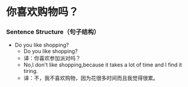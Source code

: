 # 你喜欢购物吗？

### Sentence Structure（句子结构）

- Do you like shopping?
  - Do you like shopping?
  - 译：你喜欢参加派对吗？
  - No,I don't like shopping,because it takes a lot of time and I find it tiring.
  - 译：不，我不喜欢购物，因为花很多时间而且我觉得很累。
